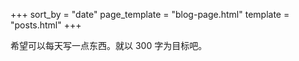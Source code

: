 +++
sort_by = "date"
page_template = "blog-page.html"
template = "posts.html"
+++

希望可以每天写一点东西。就以 300 字为目标吧。